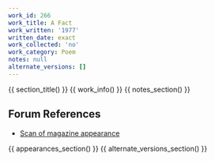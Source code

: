 ```yaml
---
work_id: 266
work_title: A Fact
work_written: '1977'
written_date: exact
work_collected: 'no'
work_category: Poem
notes: null
alternate_versions: []
---
```


{{ section_title() }}
{{ work_info() }}
{{ notes_section() }}
## Forum References
- [Scan of magazine appearance](https://bukowskiforum.com/threads/1984-a-note-upon-waste-a-fact-wormwood-review-no-77-1980.12760/)

{{ appearances_section() }}
{{ alternate_versions_section() }}
